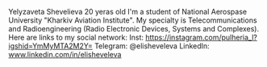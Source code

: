 Yelyzaveta Shevelieva
20 yeras old
I'm a student of National Aerospase University "Kharkiv Aviation Institute". 
My specialty is Telecommunications and Radioengineering (Radio Electronic Devices, Systems and Complexes). 
Here are links to my social network:
Inst: https://instagram.com/pulheria_l?igshid=YmMyMTA2M2Y=
Telegram: @elisheveleva
LinkedIn: www.linkedin.com/in/elisheveleva

